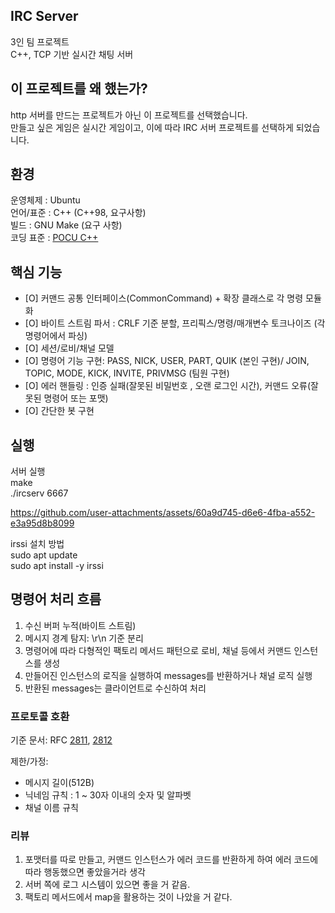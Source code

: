 

## IRC Server

3인 팀 프로젝트  
C++, TCP 기반 실시간 채팅 서버  

## 이 프로젝트를 왜 했는가?
http 서버를 만드는 프로젝트가 아닌 이 프로젝트를 선택했습니다.  
만들고 싶은 게임은 실시간 게임이고, 이에 따라 IRC 서버 프로젝트를 선택하게 되었습니다.  


## 환경

운영체제 : Ubuntu  
언어/표준 : C++ (C++98, 요구사항)  
빌드 : GNU Make (요구 사항)  
코딩 표준 : [POCU C++](https://docs.popekim.com/ko/coding-standards/pocu-cpp)  

## 핵심 기능   
- [O] 커맨드 공통 인터페이스(CommonCommand) + 확장 클래스로 각 명령 모듈화    
- [O] 바이트 스트림 파서 : CRLF 기준 분할, 프리픽스/명령/매개변수 토크나이즈  (각 명령어에서 파싱)  
- [O] 세션/로비/채널 모델    
- [O] 명령어 기능 구현: PASS, NICK, USER, PART, QUIK (본인 구현)/ JOIN, TOPIC, MODE, KICK, INVITE, PRIVMSG (팀원 구현)  
- [O] 에러 핸들링 : 인증 실패(잘못된 비밀번호 , 오랜 로그인 시간), 커맨드 오류(잘못된 명령어 또는 포맷)  
- [O] 간단한 봇 구현

## 실행

서버 실행  
make  
./ircserv 6667 <password>


https://github.com/user-attachments/assets/60a9d745-d6e6-4fba-a552-e3a95d8b8099


irssi 설치 방법  
sudo apt update  
sudo apt install -y irssi  



## 명령어 처리 흐름
1. 수신 버퍼 누적(바이트 스트림)  
2. 메시지 경계 탐지: \r\n 기준 분리   
3. 명령어에 따라 다형적인 팩토리 메서드 패턴으로 로비, 채널 등에서 커맨드 인스턴스를 생성  
4. 만들어진 인스턴스의 로직을 실행하여 messages를 반환하거나 채널 로직 실행  
5. 반환된 messages는 클라이언트로 수신하여 처리  

### 프로토콜 호환

기준 문서: RFC [2811](https://datatracker.ietf.org/doc/html/rfc2811), [2812](https://datatracker.ietf.org/doc/html/rfc2812)  
  
제한/가정:   
- 메시지 길이(512B)  
- 닉네임 규칙 : 1 ~ 30자 이내의 숫자 및 알파벳  
- 채널 이름 규칙   

### 리뷰  
1. 포맷터를 따로 만들고, 커맨드 인스턴스가 에러 코드를 반환하게 하여 에러 코드에 따라 행동했으면 좋았을거라 생각  
2. 서버 쪽에 로그 시스템이 있으면 좋을 거 같음.
3. 팩토리 메서드에서 map을 활용하는 것이 나았을 거 같다.
